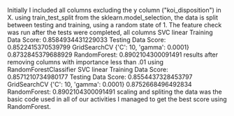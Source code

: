 


Initially I included all columns excluding the y column ("koi_disposition") in X.
using train_test_split from the sklearn.model_selection, the data is split between testing and training, using a random state of 1.
The feature check was run after the tests were completed, 
all columns
    SVC linear
    Training Data Score: 0.8584934431229033
    Testing Data Score: 0.8522415370539799
    GridSearchCV
    {'C': 10, 'gamma': 0.0001}
        0.8732845379688929
    RandomForest: 
    0.8902104300091491
results after removing columns with importance less than .01 using RandomForestClassifier
    SVC linear
    Training Data Score: 0.8571210734980177
    Testing Data Score: 0.8554437328453797
    GridSearchCV
    {'C': 10, 'gamma': 0.0001}
    0.8752668496492834
    RandomForest: 
    0.8902104300091491
scaling and spliting the data was the basic code used in all of our activities
I managed to get the best score using RandomForest. 

